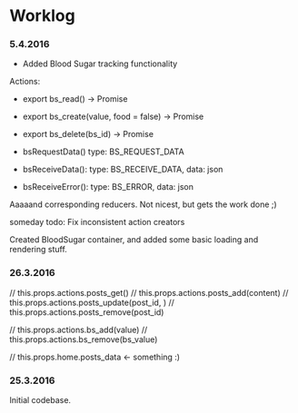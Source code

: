 # Worklog

### 5.4.2016

- Added Blood Sugar tracking functionality

Actions:
- export bs_read() -> Promise
- export bs_create(value, food = false) -> Promise
- export bs_delete(bs_id) -> Promise

- bsRequestData() type: BS_REQUEST_DATA
- bsReceiveData(): type: BS_RECEIVE_DATA, data: json
- bsReceiveError(): type: BS_ERROR, data: json

Aaaaand corresponding reducers. Not nicest, but gets the work done ;)

someday todo: Fix inconsistent action creators

Created BloodSugar container, and added some basic loading and rendering stuff.


### 26.3.2016

  // this.props.actions.posts_get()
  // this.props.actions.posts_add(content)
  // this.props.actions.posts_update(post_id, )
  // this.props.actions.posts_remove(post_id)

  // this.props.actions.bs_add(value)
  // this.props.actions.bs_remove(bs_value)

  // this.props.home.posts_data <- something :)

### 25.3.2016

Initial codebase.
